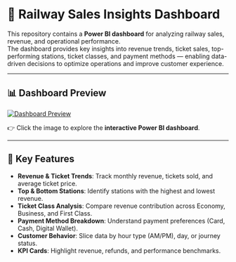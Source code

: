 # 🚉 Railway Sales Insights Dashboard

This repository contains a **Power BI dashboard** for analyzing railway sales, revenue, and operational performance.  
The dashboard provides key insights into revenue trends, ticket sales, top-performing stations, ticket classes, and payment methods — enabling data-driven decisions to optimize operations and improve customer experience.  

---

## 📊 Dashboard Preview  

[![Dashboard Preview](./assets/dashboard.png)](https://app.powerbi.com/view?r=eyJrIjoiNmU5ZjI0OTctODUwMC00MmE5LWFmOWYtODM2NTIzYTJiZDY1IiwidCI6IjdjOTU4OGNlLTNmNDMtNGY4NC05MTA2LTRjMzRkNjkzYmFiMSIsImMiOjEwfQ%3D%3D)  

👉 Click the image to explore the **interactive Power BI dashboard**.  

---

## 🔑 Key Features  
- **Revenue & Ticket Trends**: Track monthly revenue, tickets sold, and average ticket price.  
- **Top & Bottom Stations**: Identify stations with the highest and lowest revenue.  
- **Ticket Class Analysis**: Compare revenue contribution across Economy, Business, and First Class.  
- **Payment Method Breakdown**: Understand payment preferences (Card, Cash, Digital Wallet).  
- **Customer Behavior**: Slice data by hour type (AM/PM), day, or journey status.  
- **KPI Cards**: Highlight revenue, refunds, and performance benchmarks.  
 


